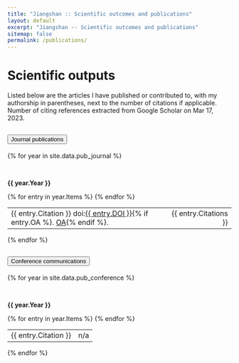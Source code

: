 ```yaml
---
title: "Jiangshan :: Scientific outcomes and publications"
layout: default
excerpt: "Jiangshan -- Scientific outcomes and publications"
sitemap: false
permalink: /publications/
---
```


# Scientific outputs

Listed below are the articles I have published or contributed to, with my authorship in parentheses, next to the number of citations if applicable.
Number of citing references extracted from Google Scholar on Mar 17, 2023.
  
<div class="accordion accordion-flush" id="accordionPublications">
<div class="accordion-item">
<h2 class="accordion-header" id="flush-headingOne">
<button class="accordion-button collapsed fs-3" type="button" data-bs-toggle="collapse" data-bs-target="#flush-collapseOne" aria-expanded="false" aria-controls="flush-collapseOne">
Journal publications
</button>
</h2>
<div id="flush-collapseOne" class="accordion-collapse collapse show" aria-labelledby="flush-headingOne" data-bs-parent="#accordionPublications">
<div class="accordion-body">
{% for year in site.data.pub_journal %}
<p style="font-weight: bold; padding: 30px 0 0">{{ year.Year }}</p>      
<table class="table table-striped table-hover table-borderless table-sm">
<tbody class="table-group-divider">
{% for entry in year.Items %}
<tr class="small">
<td>
{{ entry.Citation }}
doi:<a href="https://doi.org/{{ entry.DOI }}">{{ entry.DOI }}</a>{% if entry.OA %}. <a href="{{ entry.OA }}">OA</a>{% endif %}.
</td>
<td style="text-align:right">
{{ entry.Citations }}
</td>
</tr>
{% endfor %}
</tbody>
</table>
{% endfor %}
</div>
</div>
</div>

<div class="accordion-item">
<h2 class="accordion-header" id="flush-headingTwo">
<button class="accordion-button collapsed fs-3" type="button" data-bs-toggle="collapse" data-bs-target="#flush-collapseTwo" aria-expanded="false" aria-controls="flush-collapseTwo">
Conference communications
</button>
</h2>
<div id="flush-collapseTwo" class="accordion-collapse collapse" aria-labelledby="flush-headingTwo" data-bs-parent="#accordionPublications">
<div class="accordion-body">
{% for year in site.data.pub_conference %}
<p style="font-weight: bold; padding: 30px 0 0">{{ year.Year }}</p>
<table class="table table-striped table-hover table-borderless table-sm">
<tbody class="table-group-divider">
{% for entry in year.Items %}
<tr class="small">
<td>
{{ entry.Citation }}
</td>
<td style="text-align:right">
n/a
</td>
</tr>
{% endfor %}
</tbody>
</table>
{% endfor %}
</div>
</div>
</div>
</div>
